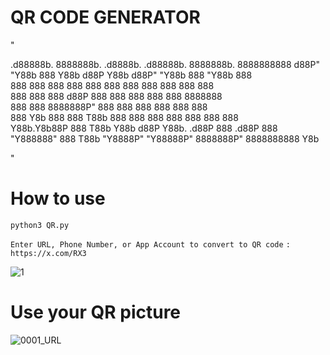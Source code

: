 # QR CODE GENERATOR

"


 .d88888b.  8888888b.        .d8888b.   .d88888b.  8888888b.  8888888888 
d88P" "Y88b 888   Y88b      d88P  Y88b d88P" "Y88b 888  "Y88b 888        
888     888 888    888      888    888 888     888 888    888 888        
888     888 888   d88P      888        888     888 888    888 8888888    
888     888 8888888P"       888        888     888 888    888 888        
888 Y8b 888 888 T88b        888    888 888     888 888    888 888        
Y88b.Y8b88P 888  T88b       Y88b  d88P Y88b. .d88P 888  .d88P 888        
 "Y888888"  888   T88b       "Y8888P"   "Y88888P"  8888888P"  8888888888 
       Y8b                                                               
                                                                         
                                                                                                                                     
"


# How to use
`python3 QR.py`

`Enter URL, Phone Number, or App Account to convert to QR code` `:` `https://x.com/RX3`


![1](https://github.com/LeerBox/QR-Code-generator/assets/127865341/05357fa3-79dc-4a14-b550-2334e7735dce)



# Use your QR picture

![0001_URL](https://github.com/LeerBox/QR-Code-generator/assets/127865341/3fc3f2c2-e0b0-4d0c-922d-3b2a29003c12)

